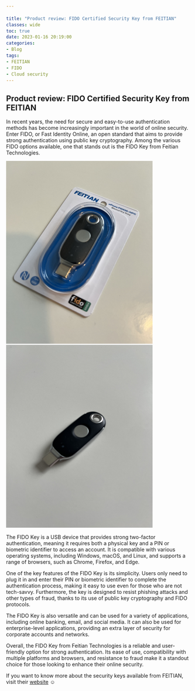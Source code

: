 ```yaml
---

title: "Product review: FIDO Certified Security Key from FEITIAN"
classes: wide
toc: true
date: 2023-01-16 20:19:00
categories:
- Blog
tags:
- FEITIAN
- FIDO
- Cloud security
---
```


## Product review: FIDO Certified Security Key from FEITIAN

In recent years, the need for secure and easy-to-use authentication methods has become increasingly important in the world of online security. Enter FIDO, or Fast Identity Online, an open standard that aims to provide strong authentication using public key cryptography. Among the various FIDO options available, one that stands out is the FIDO Key from Feitian Technologies.

<img src="/assets/images/FIDO/01.jpg" width="400" height="500"/>

<img src="/assets/images/FIDO/02.jpg" width="400" height="500"/>

The FIDO Key is a USB device that provides strong two-factor authentication, meaning it requires both a physical key and a PIN or biometric identifier to access an account. It is compatible with various operating systems, including Windows, macOS, and Linux, and supports a range of browsers, such as Chrome, Firefox, and Edge.

One of the key features of the FIDO Key is its simplicity. Users only need to plug it in and enter their PIN or biometric identifier to complete the authentication process, making it easy to use even for those who are not tech-savvy. Furthermore, the key is designed to resist phishing attacks and other types of fraud, thanks to its use of public key cryptography and FIDO protocols.

The FIDO Key is also versatile and can be used for a variety of applications, including online banking, email, and social media. It can also be used for enterprise-level applications, providing an extra layer of security for corporate accounts and networks.

Overall, the FIDO Key from Feitian Technologies is a reliable and user-friendly option for strong authentication. Its ease of use, compatibility with multiple platforms and browsers, and resistance to fraud make it a standout choice for those looking to enhance their online security.

If you want to know more about the security keys available from FEITIAN, visit their [website](https://www.ftsafe.com/) ☺️
